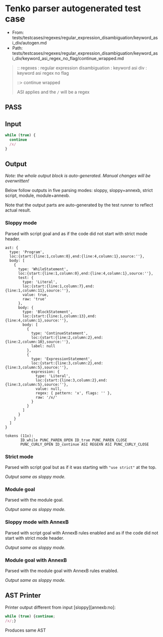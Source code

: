 # Tenko parser autogenerated test case

- From: tests/testcases/regexes/regular_expression_disambiguation/keyword_asi_div/autogen.md
- Path: tests/testcases/regexes/regular_expression_disambiguation/keyword_asi_div/keyword_asi_regex_no_flag/continue_wrapped.md

> :: regexes : regular expression disambiguation : keyword asi div : keyword asi regex no flag
>
> ::> continue wrapped
>
> ASI applies and the `/` will be a regex

## PASS

## Input

`````js
while (true) {
  continue
  /x/
}
`````

## Output

_Note: the whole output block is auto-generated. Manual changes will be overwritten!_

Below follow outputs in five parsing modes: sloppy, sloppy+annexb, strict script, module, module+annexb.

Note that the output parts are auto-generated by the test runner to reflect actual result.

### Sloppy mode

Parsed with script goal and as if the code did not start with strict mode header.

`````
ast: {
  type: 'Program',
  loc:{start:{line:1,column:0},end:{line:4,column:1},source:''},
  body: [
    {
      type: 'WhileStatement',
      loc:{start:{line:1,column:0},end:{line:4,column:1},source:''},
      test: {
        type: 'Literal',
        loc:{start:{line:1,column:7},end:{line:1,column:11},source:''},
        value: true,
        raw: 'true'
      },
      body: {
        type: 'BlockStatement',
        loc:{start:{line:1,column:13},end:{line:4,column:1},source:''},
        body: [
          {
            type: 'ContinueStatement',
            loc:{start:{line:2,column:2},end:{line:2,column:10},source:''},
            label: null
          },
          {
            type: 'ExpressionStatement',
            loc:{start:{line:3,column:2},end:{line:3,column:5},source:''},
            expression: {
              type: 'Literal',
              loc:{start:{line:3,column:2},end:{line:3,column:5},source:''},
              value: null,
              regex: { pattern: 'x', flags: '' },
              raw: '/x/'
            }
          }
        ]
      }
    }
  ]
}

tokens (11x):
       ID_while PUNC_PAREN_OPEN ID_true PUNC_PAREN_CLOSE
       PUNC_CURLY_OPEN ID_continue ASI REGEXN ASI PUNC_CURLY_CLOSE
`````

### Strict mode

Parsed with script goal but as if it was starting with `"use strict"` at the top.

_Output same as sloppy mode._

### Module goal

Parsed with the module goal.

_Output same as sloppy mode._

### Sloppy mode with AnnexB

Parsed with script goal with AnnexB rules enabled and as if the code did not start with strict mode header.

_Output same as sloppy mode._

### Module goal with AnnexB

Parsed with the module goal with AnnexB rules enabled.

_Output same as sloppy mode._

## AST Printer

Printer output different from input [sloppy][annexb:no]:

````js
while (true) {continue;
/x/;}
````

Produces same AST
